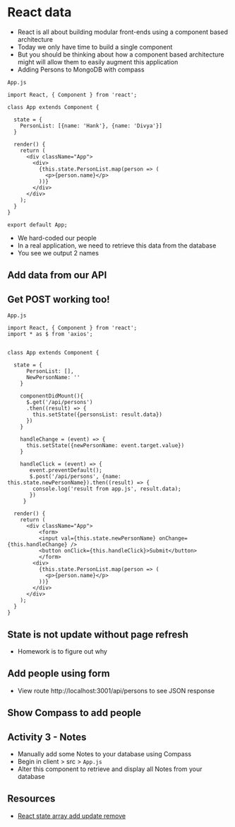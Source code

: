 # React data
* React is all about building modular front-ends using a component based architecture
* Today we only have time to build a single component
* But you should be thinking about how a component based architecture might will allow them to easily augment this application
* Adding Persons to MongoDB with compass

`App.js`

```
import React, { Component } from 'react';

class App extends Component {

  state = {
    PersonList: [{name: 'Hank'}, {name: 'Divya'}]
  }

  render() {
    return (
      <div className="App">
        <div>
          {this.state.PersonList.map(person => (
            <p>{person.name}</p>
          ))}
        </div>
      </div>
    );
  }
}

export default App;
```

* We hard-coded our people
* In a real application, we need to retrieve this data from the database
* You see we output 2 names

## Add data from our API

## Get POST working too!
`App.js`

```
import React, { Component } from 'react';
import * as $ from 'axios';


class App extends Component {

  state = {
      PersonList: [],
      NewPersonName: ''
    }

    componentDidMount(){
      $.get('/api/persons')
      .then((result) => {
        this.setState({personsList: result.data})
      })
    }

    handleChange = (event) => {
      this.setState({newPersonName: event.target.value})
    }

    handleClick = (event) => {
       event.preventDefault();
       $.post('/api/persons', {name: this.state.newPersonName}).then((result) => {
        console.log('result from app.js', result.data);
       })
     }

  render() {
    return (
      <div className="App">
          <form>
          <input val={this.state.newPersonName} onChange={this.handleChange} />
          <button onClick={this.handleClick}>Submit</button>
          </form>
        <div>
          {this.state.PersonList.map(person => (
            <p>{person.name}</p>
          ))}
        </div>
      </div>
    );
  }
}
```

## State is not update without page refresh
* Homework is to figure out why

## Add people using form
* View route http://localhost:3001/api/persons to see JSON response

## Show Compass to add people

## Activity 3 - Notes
* Manually add some Notes to your database using Compass
* Begin in client > src > `App.js`
* Alter this component to retrieve and display all Notes from your database

## Resources
* [React state array add update remove](https://www.robinwieruch.de/react-state-array-add-update-remove)

